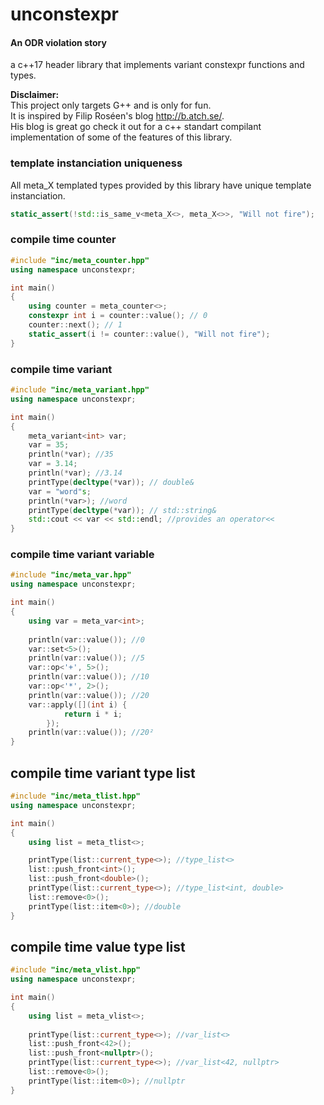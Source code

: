 # unconstexpr
#### An ODR violation story
a c++17 header library that implements variant constexpr functions and types.  


__Disclaimer:__  
This project only targets G++ and is only for fun.  
It is inspired by Filip Roséen's blog http://b.atch.se/.  
His blog is great go check it out for a c++ standart compilant implementation of some of the features of this library.  

### template instanciation uniqueness
All meta_X templated types provided by this library have unique template instanciation.
```c++
static_assert(!std::is_same_v<meta_X<>, meta_X<>>, "Will not fire");
```

### compile time counter
```c++
#include "inc/meta_counter.hpp"
using namespace unconstexpr;

int main()
{
    using counter = meta_counter<>;
    constexpr int i = counter::value(); // 0
    counter::next(); // 1
    static_assert(i != counter::value(), "Will not fire");
}
```
### compile time variant
```c++
#include "inc/meta_variant.hpp"
using namespace unconstexpr;

int main()
{
    meta_variant<int> var;
    var = 35;
    println(*var); //35
    var = 3.14;
    println(*var); //3.14
    printType(decltype(*var)); // double&
    var = "word"s;
    println(*var>); //word
    printType(decltype(*var)); // std::string&
    std::cout << var << std::endl; //provides an operator<<
}
```
### compile time variant variable
```c++
#include "inc/meta_var.hpp"
using namespace unconstexpr;

int main()
{
    using var = meta_var<int>;
    
    println(var::value()); //0
    var::set<5>();
    println(var::value()); //5
    var::op<'+', 5>();
    println(var::value()); //10
    var::op<'*', 2>();
    println(var::value()); //20
    var::apply([](int i) {
            return i * i;
        });
    println(var::value()); //20²
}
```

## compile time variant type list
```c++
#include "inc/meta_tlist.hpp"
using namespace unconstexpr;

int main()
{
    using list = meta_tlist<>;

    printType(list::current_type<>); //type_list<>
    list::push_front<int>();
    list::push_front<double>();
    printType(list::current_type<>); //type_list<int, double>
    list::remove<0>();
    printType(list::item<0>); //double
}
```

## compile time value type list
```c++
#include "inc/meta_vlist.hpp"
using namespace unconstexpr;

int main()
{
    using list = meta_vlist<>;
    
    printType(list::current_type<>); //var_list<>
    list::push_front<42>();
    list::push_front<nullptr>();
    printType(list::current_type<>); //var_list<42, nullptr>
    list::remove<0>();
    printType(list::item<0>); //nullptr
}
```
